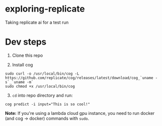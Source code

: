 # exploring-replicate
Taking replicate ai for a test run


# Dev steps

1. Clone this repo

2. Install cog

```
sudo curl -o /usr/local/bin/cog -L https://github.com/replicate/cog/releases/latest/download/cog_`uname -s`_`uname -m`
sudo chmod +x /usr/local/bin/cog
```

3. `cd` into repo directory and run: 

```
cog predict -i input="This is so cool!"
```

**Note:** If you're using a lambda cloud gpu instance, you need to run docker (and cog -> docker) commands with `sudo`.



